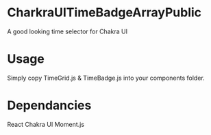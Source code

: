 # CharkraUITimeBadgeArrayPublic

A good looking time selector for Chakra UI

# Usage

Simply copy TimeGrid.js & TimeBadge.js into your components folder.

# Dependancies

React
Chakra UI
Moment.js
